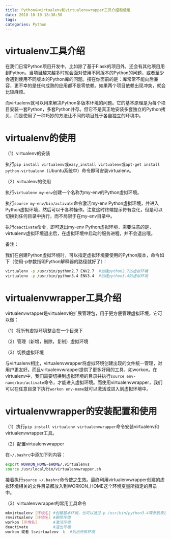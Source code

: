 ```yaml
---
title: Python中virtualenv和virtualenvwrapper工具介绍和使用
date: 2018-10-10 18:38:58
tags:
categories: Python
---
```


# virtualenv工具介绍

在我们日常Python项目开发中，比如除了基于Flask的项目外，还会有其他项目用到Python。当项目越来越多时就会面对使用不同版本的Python的问题，或者至少会遇到使用不同版本的Python库的问题。摆在你面前的是：库常常不能向后兼容，更不幸的是任何成熟的应用都不是零依赖。如果两个项目依赖出现冲突，就会比较麻烦。

而virtualenv就可以用来解决Python多版本环境的问题。它的基本原理是为每个项目安装一套Python，多套Python并存。但它不是真正地安装多套独立的Python拷贝，而是使用了一种巧妙的方法让不同的项目处于各自独立的环境中。
 
# virtualenv的使用

（1）virtualenv的安装

执行`pip install virtualenv`或`easy_install virtualenv`或`apt-get install python-virtualenv`（Ubuntu系统中）命令即可安装virtualenv。

（2）virtualenv的使用

执行`virtualenv my-env`创建一个名称为my-env的Python虚拟环境。

执行`source my-env/bin/activate`命令激活my-env Python虚拟环境，并进入Python虚拟环境，然后可以干各种操作。注意这时终端提示符有变化，但是可以切换到任何目录中执行，而不局限于在my-env目录中。

执行`deactivate`命令，即可退出my-env Python虚拟环境，需要注意的是，virtualenv虚拟环境退出后，在虚拟环境中启动的服务进程，并不会退出哦。

备注：

我们在创建Python虚拟环境时，可以指定虚拟环境要使用的Python版本，命令如下（使用-p参数指明Python解释器的路径就好了）：

```bash
virtualenv -p /usr/bin/python2.7 ENV2.7  #创建python2.7的虚拟环境
virtualenv -p /usr/bin/python3.4 ENV3.4  #创建python3.4的虚拟环境
```

# virtualenvwrapper工具介绍

virtualenvwrapper是virtualenv的扩展管理包，用于更方便管理虚拟环境，它可以做：

（1）将所有虚拟环境整合在一个目录下

（2）管理（新增，删除，复制）虚拟环境

（3）切换虚拟环境

与virtualenv相比，virtualenvwrapper将虚拟环境创建出现的文件统一管理，对用户更友好。而且virtualenvwrapper提供了更多好用的工具，如workon。在virtualenv中，我们需要切换到虚拟环境的目录并执行`source env-name/bin/activate`命令，才能进入虚拟环境。而使用virtualenvwrapper，我们可以在任意目录下执行`workon env-name`就可以激活或进入到虚拟环境中。

# virtualenvwrapper的安装配置和使用

（1）执行`pip install virtualenv virtualenvwrapper`命令安装virtualenv和virtualenvwrapper工具。

（2）配置virtualenvwrapper

在`~/.bashrc`中添加下列内容：

```bash
export WORKON_HOME=$HOME/.virtualenvs
source /usr/local/bin/virtualenvwrapper.sh
```

接着执行`source ~/.bashrc`命令使之生效。最终利用virtualenvwrapper创建的虚拟环境相关的文件目录都放入到WORKON_HOME这个环境变量所指定的目录中。

（3）virtualenvwrapper的常用工具命令

```bash
mkvirtualenv [环境名] #创建基本环境，也可以通过-p /usr/bin/python3.4等参数来指定虚拟环境中python版本
rmvirtualenv [环境名] #删除环境
workon [环境名]       #激活环境
deactivate           #退出环境
workon 或者 lsvirtualenv -b  #列出所有环境
```
